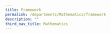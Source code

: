 ```yaml
---
title: Framework
permalink: /departments/Mathematics/framework
description: ""
third_nav_title: Mathematics
---
```

